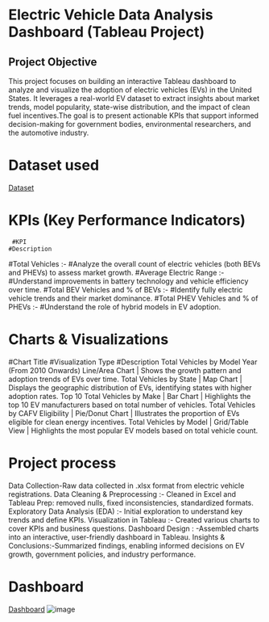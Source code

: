 # Electric Vehicle Data Analysis Dashboard (Tableau Project)

## Project Objective
This project focuses on building an interactive Tableau dashboard to analyze and visualize the adoption of electric vehicles (EVs) in the United States. It leverages a real-world EV dataset to extract insights about market trends, model popularity, state-wise distribution, and the impact of clean fuel incentives.The goal is to present actionable KPIs that support informed decision-making for government bodies, environmental researchers, and the automotive industry.

# Dataset used
<a href="https://github.com/Tjgaurav22/Data-analysis-dashboard-using-tebleau/blob/main/archive%20(8)%20%5BMConverter.eu%5D.xls">Dataset</a>

# KPIs (Key Performance Indicators)
     #KPI                                                          #Description   
#Total Vehicles  :-  #Analyze the overall count of electric vehicles (both BEVs and PHEVs) to assess market growth.
#Average Electric Range  :-  #Understand improvements in battery technology and vehicle efficiency over time.
#Total BEV Vehicles and % of BEVs  :-  #Identify fully electric vehicle trends and their market dominance.
#Total PHEV Vehicles and % of PHEVs :- #Understand the role of hybrid models in EV adoption.

# Charts & Visualizations
#Chart Title  #Visualization Type   #Description
Total Vehicles by Model Year (From 2010 Onwards) Line/Area Chart | Shows the growth pattern and adoption trends of EVs over time.
Total Vehicles by State | Map Chart | Displays the geographic distribution of EVs, identifying states with higher adoption rates.
Top 10 Total Vehicles by Make | Bar Chart | Highlights the top 10 EV manufacturers based on total number of vehicles.
Total Vehicles by CAFV Eligibility | Pie/Donut Chart | Illustrates the proportion of EVs eligible for clean energy incentives.
Total Vehicles by Model | Grid/Table View | Highlights the most popular EV models based on total vehicle count.

# Project process 
Data Collection-Raw data collected in .xlsx format from electric vehicle registrations.
Data Cleaning & Preprocessing :- Cleaned in Excel and Tableau Prep: removed nulls, fixed inconsistencies, standardized formats.
Exploratory Data Analysis (EDA) :- Initial exploration to understand key trends and define KPIs.
Visualization in Tableau :- Created various charts to cover KPIs and business questions.
Dashboard Design : -Assembled charts into an interactive, user-friendly dashboard in Tableau.
Insights & Conclusions:-Summarized findings, enabling informed decisions on EV growth, government policies, and industry performance.

# Dashboard
<a href="https://github.com/Tjgaurav22/Data-analysis-dashboard-using-tebleau/blob/main/eletric%20vehicles%20dashboard.png">Dashboard</a>
![image](https://github.com/user-attachments/assets/0e662f44-71ef-4499-b905-fabdce0c7d9b)

